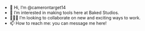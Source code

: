 - 👋 Hi, I’m @camerontarget14
- 👀 I’m interested in making tools here at Baked Studios.
- 🏄🏼‍♂️ I’m looking to collaborate on new and exciting ways to work.
- 📫 How to reach me: you can message me here!

<!---
camerontarget14/camerontarget14 is a ✨ special ✨ repository because its `README.md` (this file) appears on your GitHub profile.
You can click the Preview link to take a look at your changes.
--->
